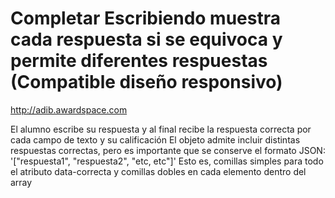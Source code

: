 Completar Escribiendo muestra cada respuesta si se equivoca y permite diferentes respuestas (Compatible diseño responsivo)
====================
http://adib.awardspace.com

El alumno escribe su respuesta y al final recibe la respuesta correcta por cada campo de texto y su calificación
El objeto admite incluir distintas respuestas correctas, pero es importante que se conserve el formato JSON: '["respuesta1", "respuesta2", "etc, etc"]'
Esto es, comillas simples para todo el atributo data-correcta y comillas dobles en cada elemento dentro del array
